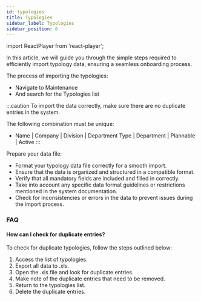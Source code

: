 ```yaml
---
id: typologies
title: Typologies
sidebar_label: Typologies
sidebar_position: 6
---
```


import ReactPlayer from 'react-player';

In this article, we will guide you through the simple steps required to efficiently import typology data, ensuring a seamless onboarding process.

The process of importing the typologies:

- Navigate to Maintenance
- And search for the Typologies list

<ReactPlayer controls muted url='/video/import-typologies.mov' />

:::caution
To import the data correctly, make sure there are no duplicate entries in the system.

The following combination must be unique:

- Name | Company | Division | Department Type | Department | Plannable | Active
  :::

Prepare your data file:

- Format your typology data file correctly for a smooth import.
- Ensure that the data is organized and structured in a compatible format.
- Verify that all mandatory fields are included and filled in correctly.
- Take into account any specific data format guidelines or restrictions mentioned in the system documentation.
- Check for inconsistencies or errors in the data to prevent issues during the import process.

### FAQ

#### How can I check for duplicate entries?

To check for duplicate typologies, follow the steps outlined below:

1. Access the list of typologies.
2. Export all data to .xls.
3. Open the .xls file and look for duplicate entries.
4. Make note of the duplicate entries that need to be removed.
5. Return to the typologies list.
6. Delete the duplicate entries.
